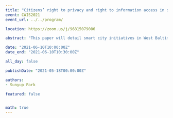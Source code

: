 ```yaml
---
title: "Citizens’ right to privacy and right to information access in smart cities: Evaluating the smart city initiative of West Baltimore"
event: CAIS2021
event_url: ../../program/

location: https://zoom.us/j/96815079086

abstract: "This paper will detail smart city initiatives in West Baltimore and evaluate different approaches to ensure the right to privacy and the right to information access of lower-income communities of color. After evaluating these approaches, this paper proposes recommendations to facilitate the right to privacy and the right to information access in lower-income communities."

date: "2021-06-10T10:00:00Z"
date_end: "2021-06-10T10:30:00Z"

all_day: false

publishDate: "2021-05-18T00:00:00Z"

authors:
- Sunyup Park

featured: false


math: true
---
```

